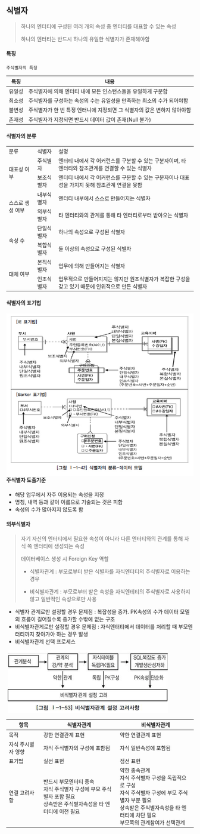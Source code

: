## 식별자

> 하나의 엔터티에 구성된 여러 개의 속성 중 엔터티를 대표할 수 있는 속성
>
> 하나의 엔터티는 반드시 하나의 유일한 식별자가 존재해야함



#### 특징

`주식별자의 특징`

| 특징   | 내용                                                         |
| ------ | ------------------------------------------------------------ |
| 유일성 | 주식별자에 의해 엔터티 내에 모든 인스턴스들을 유일하게 구분함 |
| 최소성 | 주식별자를 구성하는 속성의 수는 유일성을 만족하는 최소의 수가 되어야함 |
| 불변성 | 주식별자가 한 번 특정 엔터니에 지정되면 그 식별자의 값은 변하지 않아야함 |
| 존재성 | 주식별자가 지정되면 반드시 데이터 값이 존재(Null 불가)       |



#### 식별자의 분류

<table>
    <tr>
    	<td>분류</td>
        <td>식별자</td>
        <td>설명</td>
    </tr>
    <tr>
    	<td rowspan="2">대표성 여부</td>
        <td>주식별자</td>
        <td>엔터티 내에서 각 어커런스를 구분할 수 있는 구분자이며, 타 엔터티와 참조관계를 연결할 수 있는 식별자</td>
    </tr>
    <tr>
    	<td>보조식별자</td>
        <td>엔터티 내에서 각 어커런스를 구분할 수 있는 구분자이나 대표성을 가지지 못해 참조관계 연결을 못함</td>
    </tr>
    <tr>
    	<td rowspan="2">스스로 생성 여부</td>
        <td>내부식별자</td>
        <td>엔터티 내부에서 스스로 만들어지는 식별자</td>
    </tr>
    <tr>
    	<td>외부식별자</td>
        <td>타 엔터티와의 관계를 통해 타 엔터티로부터 받아오는 식별자</td>
    </tr>
    <tr>
    	<td rowspan="2">속성 수</td>
        <td>단일식별자</td>
        <td>하나의 속성으로 구성된 식별자</td>
    </tr>
    <tr>
    	<td>복합식별자</td>
        <td>둘 이상의 속성으로 구성된 식별자</td>
    </tr>
    <tr>
    	<td rowspan="2">대체 여부</td>
        <td>본직식별자</td>
        <td>업무에 의해 만들어지는 식별자</td>
    </tr>
    <tr>
        <td>인조식별자</td>
        <td>업무적으로 만들어지지는 않지만 원조식별자가 복잡한 구성을 갖고 있기 때문에 인위적으로 만든 식별자</td>
    </tr>
</table>



#### 식별자의 표기법

<img src="./식별자표기법.jpg" align="left" block="block">

#### 주식별자 도출기준

* 해당 업무에서 자주 이용되는 속성을 지정
* 명칭, 내역 등과 같이 이름으로 기술되는 것은 피함
* 속성의 수가 많아지지 않도록 함



#### 외부식별자

> 자기 자신의 엔터티에서 필요한 속성이 아니라 다른 엔터티와의 관계를 통해 자식 쪽 엔터티에 생성되는 속성
>
> 데이터베이스 생성 시 Foreign Key 역할
>
> - 식별자관계 : 부모로부터 받은 식별자를 자식엔터티의 주식별자로 이용하는 경우
>
> - 비식별자관계 : 부모로부터 받은 속성을 자식엔테티의 주식별자로 사용하지 않고 일반적인 속성으로만 사용

* 식별자 관계로만 설정할 경우 문제점 : 복잡성을 증가. PK속성의 수가 데이터 모델의 흐름이 길어질수록 증가할 수밖에 없는 구조
* 비식별자관게로만 설정할 경우 문제점 : 자식엔터티에서 데이터를 처리할 때 부모엔터티까지 찾아가야 하는 경우 발생
* 비식별자관계 선택 프로세스

​	<img src="./비식별자관계설정고려사항.png">

| 항목               | 식별자관계                                                   | 비식별자관계                                                 |
| ------------------ | ------------------------------------------------------------ | ------------------------------------------------------------ |
| 목적               | 강한 연결관계 표현                                           | 약한 연결관계 표현                                           |
| 자식 주시별자 영향 | 자식 주식별자의 구성에 포함됨                                | 자식 일반속성에 포함됨                                       |
| 표기법             | 실선 표현                                                    | 점선 표현                                                    |
| 연결 고려사항      | 반드시 부모엔터티 종속<br>자식 주식별자 구성에 부모 주식별자 포함 필요<br>상속받은 주식별자속성을 타 엔터티에 이전 필요 | 약한 종속관계<br>자식 주식별자 구성을 독립적으로 구성<br>자식 주식별자 구성에 부모 주식별자 부분 필요<br>상속받은 주식별자속성을 타 엔터티에 차단 필요<br>부모쪽의 관계참여가 선택관계 |

